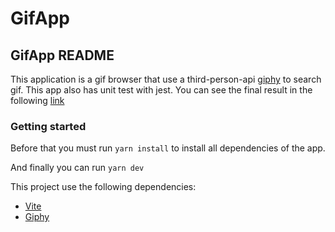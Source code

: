 # GifApp

## GifApp README

This application is a gif browser that use a third-person-api [giphy](<https://developers.giphy.com/>) to search gif. This app also has unit test with jest. You can see the final result in the following [link](<https://64b7b6a45c53ff78ea5488bf--thunderous-conkies-2df16a.netlify.app/>)

### Getting started

Before that you must run `yarn install` to install all dependencies of the app.

And finally you can run `yarn dev`

This project use the following dependencies:

- [Vite](<https://vitejs.dev/guide/>)
- [Giphy](<https://developers.giphy.com/>)
